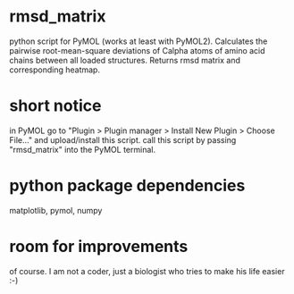 # rmsd_matrix
python script for PyMOL (works at least with PyMOL2). 
Calculates the pairwise root-mean-square deviations of Calpha atoms of amino acid chains between all loaded structures.
Returns rmsd matrix and corresponding heatmap.

# short notice
in PyMOL go to "Plugin > Plugin manager > Install New Plugin > Choose File..." and upload/install this script.
call this script by passing "rmsd_matrix" into the PyMOL terminal. 

# python package dependencies
matplotlib, pymol, numpy

# room for improvements
of course. I am not a coder, just a biologist who tries to make his life easier :-)

